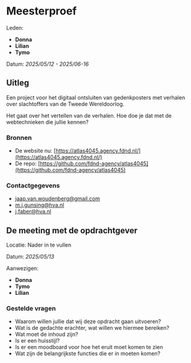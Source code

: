 # Meesterproef

Leden:

- **Donna**
- **Lilian**
- **Tymo**

Datum: *2025/05/12 - 2025/06-16*

## Uitleg

Een project voor het digitaal ontsluiten van gedenkposters met verhalen over slachtoffers van de Tweede Wereldoorlog.

Het gaat over het vertellen van de verhalen. Hoe doe je dat met de webtechnieken die jullie kennen?

### Bronnen

- De website nu: [https://atlas4045.agency.fdnd.nl/](https://atlas4045.agency.fdnd.nl/)
- De repo: [https://github.com/fdnd-agency/atlas4045](https://github.com/fdnd-agency/atlas4045)

### Contactgegevens

- [jaap.van.woudenberg@gmail.com](mailto:jaap.van.woudenberg@gmail.com])
- [m.j.gunsing@hva.nl](mailto:m.j.gunsing@hva.nl)
- [j.faber@hva.nl](mailto:j.faber@hva.nl)

## De meeting met de opdrachtgever

Locatie: Nader in te vullen

Datum: *2025/05/13*

Aanwezigen:

- **Donna**
- **Tymo**
- **Lilian**

### Gestelde vragen

- Waarom willen jullie dat wij deze opdracht gaan uitvoeren?
- Wat is de gedachte erachter, wat willen we hiermee bereiken?
- Wat moet de inhoud zijn?
- Is er een huisstijl?
- Is er een moodboard voor hoe het eruit moet komen te zien
- Wat zijn de belangrijkste functies die er in moeten komen?
